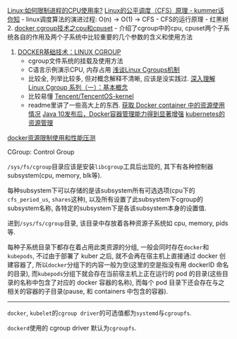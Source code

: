[Linux:如何限制进程的CPU使用率?](https://www.techforgeek.info/how_to_limit_cpu_usage.html)
[Linux的公平调度（CFS）原理 - kummer话你知](https://www.jianshu.com/p/673c9e4817a8)
    - linux调度算法的演进过程: O(n) -> O(1) -> CFS
    - CFS的运行原理 - 红黑树
2. [docker cgroup技术之cpu和cpuset](https://www.cnblogs.com/charlieroro/p/10281469.html)
    - 介绍了cgroup中的cpu, cpuset两个子系统各自的作用及两个子系统中比较重要的几个参数的含义和使用方法
1. [DOCKER基础技术：LINUX CGROUP](https://coolshell.cn/articles/17049.html)
    - cgroup文件系统的挂载及使用方法
    - C语言示例演示CPU, 内存占用
[浅谈Linux Cgroups机制](https://zhuanlan.zhihu.com/p/81668069)
    - 比较全, 列举比较多, 但对概念解释不清晰, 应该是没实践过.
[深入理解 Linux Cgroup 系列（一）：基本概念](https://www.cnblogs.com/ryanyangcs/p/11198140.html)
    - 比较易懂
[Tencent/TencentOS-kernel](https://github.com/Tencent/TencentOS-kernel)
    - readme里讲了一些高大上的东西.
[获取 Docker container 中的资源使用情况](https://zhuanlan.zhihu.com/p/35914450)
[Java 10发布后，Docker容器管理能力得到显著增强](http://www.dockone.io/article/5931)
[kubernetes的资源管理](http://bazingafeng.com/2017/12/04/the-management-of-resource-in-kubernetes/)

[docker资源限制使用和性能压测](https://zhuanlan.zhihu.com/p/641334756)

CGroup: Control Group

`/sys/fs/cgroup`目录应该是安装`libcgroup`工具后出现的, 其下有各种控制器subsystem(cpu, memory, blk等). 

每种subsystem下可以存储的是该subsystem所有可选选项(cpu下的`cfs_period_us`, `shares`这种), 以及所有设置了此subsystem下cgroup的subsystem名称, 各特定的subsystem下是各该subsystem本身的设置值.

进到`/sys/fs/cgroup`目录, 该目录中存放着各种资源子系统如 cpu, memory, pids 等.

每种子系统目录下都存在着占用此类资源的分组, 一般会同时存在`docker`和`kubepods`, 不过由于部署了 kuber 之后, 就不会再在宿主机上直接通过 docker 创建容器了, 所以`docker`分组下的内容一般为空(这里的空是指没有用 dockerID 命名的目录), 而`kubepods`分组下就会存在当前宿主机上正在运行的 pod 的目录(这些目录的名称中包含了对应的 docker 容器的名称), 而每个 pod 目录下还会存在与之相关的容器的子目录(pause, 和 containers 中包含的容器).

----

`docker`, `kubelet`的`cgroup driver`的可选值都为`systemd`与`cgroupfs`.

`dockerd`使用的 cgroup driver 默认为`cgroupfs`.

